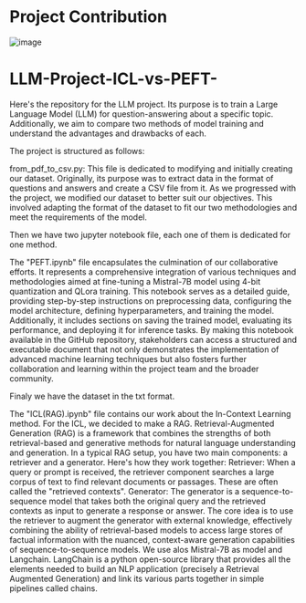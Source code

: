 # Project Contribution

![image](https://github.com/Sofyane-chraki/LLM-Project-ICL-vs-PEFT-/assets/91961463/c32f27fd-0bd7-43a3-9b36-220b9c3b5dc6)


# LLM-Project-ICL-vs-PEFT-
Here's the repository for the LLM project. Its purpose is to train a Large Language Model (LLM) for question-answering about a specific topic. Additionally, we aim to compare two methods of model training and understand the advantages and drawbacks of each.

The project is structured as follows:

from_pdf_to_csv.py: This file is dedicated to modifying and initially creating our dataset. Originally, its purpose was to extract data in the format of questions and answers and create a CSV file from it.
As we progressed with the project, we modified our dataset to better suit our objectives. This involved adapting the format of the dataset to fit our two methodologies and meet the requirements of the model.

Then we have two jupyter notebook file, each one of them is dedicated for one method.

The "PEFT.ipynb" file encapsulates the culmination of our collaborative efforts. It represents a comprehensive integration of various techniques and methodologies aimed at fine-tuning a Mistral-7B model using 4-bit quantization and QLora training. This notebook serves as a detailed guide, providing step-by-step instructions on preprocessing data, configuring the model architecture, defining hyperparameters, and training the model. 
Additionally, it includes sections on saving the trained model, evaluating its performance, and deploying it for inference tasks. 
By making this notebook available in the GitHub repository, stakeholders can access a structured and executable document that not only demonstrates the implementation of advanced machine learning techniques but also fosters further collaboration and learning within the project team and the broader community.

Finaly we have the dataset in the txt format.

The "ICL(RAG).ipynb" file contains our work about the In-Context Learning method. For the ICL, we decided to make a RAG.
Retrieval-Augmented Generation (RAG) is a framework that combines the strengths of both retrieval-based and generative methods for natural language understanding and generation. In a typical RAG setup, you have two main components: a retriever and a generator. Here's how they work together:
Retriever: When a query or prompt is received, the retriever component searches a large corpus of text to find relevant documents or passages. These are often called the "retrieved contexts".
Generator: The generator is a sequence-to-sequence model that takes both the original query and the retrieved contexts as input to generate a response or answer.
The core idea is to use the retriever to augment the generator with external knowledge, effectively combining the ability of retrieval-based models to access large stores of factual information with the nuanced, context-aware generation capabilities of sequence-to-sequence models.
We use alos  Mistral-7B as model and Langchain.
LangChain is a python open-source library that provides all the elements needed to build an NLP application (precisely a Retrieval Augmented Generation) and link its various parts together in simple pipelines called chains.



